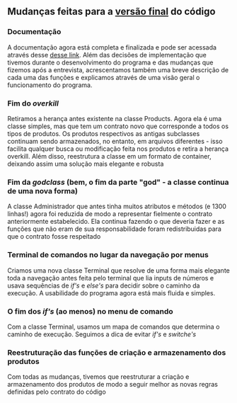 ## Mudanças feitas para a [versão final](https://github.com/pds2/20191-team-21/tree/entrega_final) do código

### Documentação
A documentação agora está completa e finalizada e pode ser acessada através desse [desse link](https://github.com/pds2/20191-team-21/blob/master/other_arquives/Documenta%C3%A7%C3%A3o%20e-commerce%20(GRUPO%2021).pdf). Além das decisões de implementação que tivemos durante o desenvolvimento do programa e das mudanças que fizemos após a entrevista, acrescentamos também uma breve descrição de cada uma das funções e explicamos através de uma visão geral o funcionamento do programa.

### Fim do _overkill_
Retiramos a herança antes existente na classe Products. Agora ela é uma classe simples, mas que tem um contrato novo que corresponde a todos os tipos de produtos. Os produtos respectivos as antigas subclasses continuam sendo armazenados, no entanto, em arquivos diferentes - isso facilita qualquer busca ou modificação feita nos produtos e retira a herança overkill. Além disso, reestrutura a classe em um formato de container, deixando assim uma solução mais elegante e robusta

### Fim da _godclass_ (bem, o fim da parte "god" - a classe continua de uma nova forma) 
A classe Administrador que antes tinha muitos atributos e métodos (e 1300 linhas!) agora foi reduzida de modo a representar fielmente o contrato anteriormente estabelecido. Ela continua fazendo o que deveria fazer e as funções que não eram de sua responsabilidade foram redistribuidas para que o contrato fosse respeitado

### Terminal de comandos no lugar da navegação por menus
Criamos uma nova classe Terminal que resolve de uma forma mais elegante toda a navegação antes feita pelo terminal que lia inputs de números e usava sequências de _if's_ e _else's_ para decidir sobre o caminho da execução. A usabilidade do programa agora está mais fluida e simples.

### O fim dos _if's_ (ao menos) no menu de comando
Com a classe Terminal, usamos um mapa de comandos que determina o caminho de execução. Seguimos a dica de evitar _if's_ e _switche's_

### Reestruturação das funções de criação e armazenamento dos produtos
Com todas as mudanças, tivemos que reestruturar a criação e armazenamento dos produtos de modo a seguir melhor as novas regras definidas pelo contrato do código
